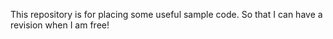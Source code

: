 This repository is for placing some useful sample code.
So that I can have a revision when I am free!
